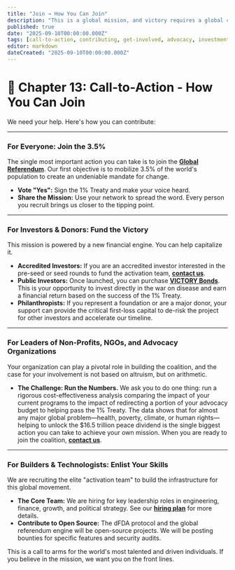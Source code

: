 ```yaml
---
title: "Join → How You Can Join"
description: "This is a global mission, and victory requires a global coalition. Here are the specific, actionable ways you can contribute today."
published: true
date: "2025-09-10T00:00:00.000Z"
tags: [call-to-action, contributing, get-involved, advocacy, investment, careers]
editor: markdown
dateCreated: "2025-09-10T00:00:00.000Z"
---
```


# 📖 Chapter 13: Call-to-Action - How You Can Join

We need your help. Here's how you can contribute:

---

### For Everyone: Join the 3.5%

The single most important action you can take is to join the **[Global Referendum](./strategy.md)**. Our first objective is to mobilize 3.5% of the world's population to create an undeniable mandate for change.

- **Vote "Yes":** Sign the 1% Treaty and make your voice heard.
- **Share the Mission:** Use your network to spread the word. Every person you recruit brings us closer to the tipping point.

---

### For Investors & Donors: Fund the Victory

This mission is powered by a new financial engine. You can help capitalize it.

- **Accredited Investors:** If you are an accredited investor interested in the pre-seed or seed rounds to fund the activation team, **[contact us](./operations.md)**.
- **Public Investors:** Once launched, you can purchase **[VICTORY Bonds](./economics.md)**. This is your opportunity to invest directly in the war on disease and earn a financial return based on the success of the 1% Treaty.
- **Philanthropists:** If you represent a foundation or are a major donor, your support can provide the critical first-loss capital to de-risk the project for other investors and accelerate our timeline.

---

### For Leaders of Non-Profits, NGOs, and Advocacy Organizations

Your organization can play a pivotal role in building the coalition, and the case for your involvement is not based on altruism, but on arithmetic.

- **The Challenge: Run the Numbers.** We ask you to do one thing: run a rigorous cost-effectiveness analysis comparing the impact of your current programs to the impact of redirecting a portion of your advocacy budget to helping pass the 1% Treaty. The data shows that for almost any major global problem—health, poverty, climate, or human rights—helping to unlock the $16.5 trillion peace dividend is the single biggest action you can take to achieve your own mission. When you are ready to join the coalition, **[contact us](./operations.md)**.

---

### For Builders & Technologists: Enlist Your Skills

We are recruiting the elite "activation team" to build the infrastructure for this global movement.

- **The Core Team:** We are hiring for key leadership roles in engineering, finance, growth, and political strategy. See our **[hiring plan](./operations.md)** for more details.
- **Contribute to Open Source:** The dFDA protocol and the global referendum engine will be open-source projects. We will be posting bounties for specific features and security audits.

This is a call to arms for the world's most talented and driven individuals. If you believe in the mission, we want you on the front lines.
